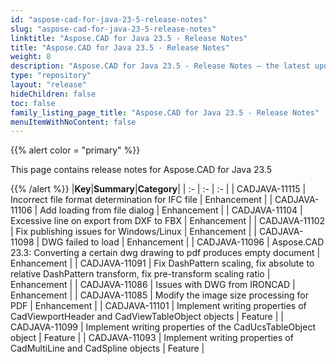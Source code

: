```yaml
---
id: "aspose-cad-for-java-23-5-release-notes"
slug: "aspose-cad-for-java-23-5-release-notes"
linktitle: "Aspose.CAD for Java 23.5 - Release Notes"
title: "Aspose.CAD for Java 23.5 - Release Notes"
weight: 8
description: "Aspose.CAD for Java 23.5 - Release Notes – the latest updates and fixes."
type: "repository"
layout: "release"
hideChildren: false
toc: false
family_listing_page_title: "Aspose.CAD for Java 23.5 - Release Notes"
menuItemWithNoContent: false
---
```


{{% alert color = "primary" %}}

This page contains release notes for Aspose.CAD for Java 23.5

{{% /alert %}}
|**Key**|**Summary**|**Category**|
| :- | :- | :- |
| CADJAVA-11115 | Incorrect file format determination for IFC file | Enhancement |
| CADJAVA-11106 | Add loading from file dialog | Enhancement |
| CADJAVA-11104 | Excessive line on export from DXF to FBX | Enhancement |
| CADJAVA-11102 | Fix publishing issues for Windows/Linux | Enhancement |
| CADJAVA-11098 | DWG failed to load | Enhancement |
| CADJAVA-11096 | Aspose.CAD 23.3: Converting a certain dwg drawing to pdf produces empty document | Enhancement |
| CADJAVA-11091 | Fix DashPattern scaling, fix absolute to relative DashPattern transform, fix pre-transform scaling ratio | Enhancement |
| CADJAVA-11086 | Issues with DWG from IRONCAD | Enhancement |
| CADJAVA-11085 | Modify the image size processing for PDF | Enhancement |
| CADJAVA-11101 | Implement writing properties of CadViewportHeader and CadViewTableObject objects | Feature |
| CADJAVA-11099 | Implement writing properties of the CadUcsTableObject object | Feature |
| CADJAVA-11093 | Implement writing properties of CadMultiLine and CadSpline objects | Feature |
